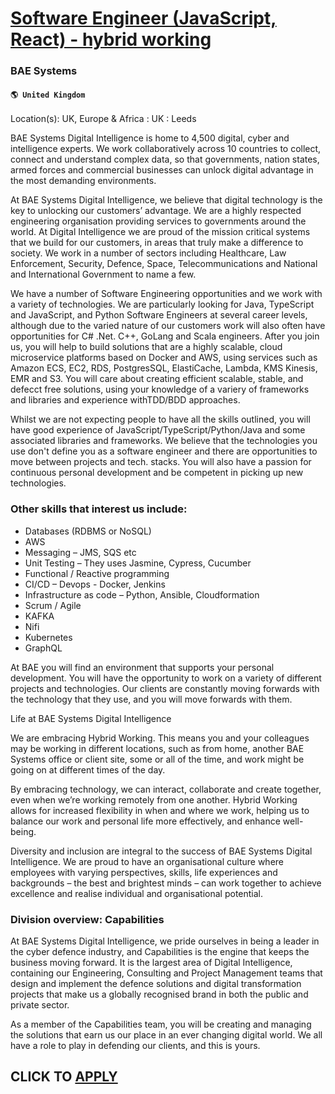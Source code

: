 # [Software Engineer (JavaScript, React) - hybrid working](https://www.remotewlb.com/apply/software-engineer-javascript-react-hybrid-working)  
### BAE Systems  
#### `🌎 United Kingdom`  

Location(s): UK, Europe & Africa : UK : Leeds

BAE Systems Digital Intelligence is home to 4,500 digital, cyber and intelligence experts. We work collaboratively across 10 countries to collect, connect and understand complex data, so that governments, nation states, armed forces and commercial businesses can unlock digital advantage in the most demanding environments.

At BAE Systems Digital Intelligence, we believe that digital technology is the key to unlocking our customers’ advantage. We are a highly respected engineering organisation providing services to governments around the world. At Digital Intelligence we are proud of the mission critical systems that we build for our customers, in areas that truly make a difference to society. We work in a number of sectors including Healthcare, Law Enforcement, Security, Defence, Space, Telecommunications and National and International Government to name a few.

We have a number of Software Engineering opportunities and we work with a variety of technologies. We are particularly looking for Java, TypeScript and JavaScript, and Python Software Engineers at several career levels, although due to the varied nature of our customers work will also often have opportunities for C# .Net. C++, GoLang and Scala engineers. After you join us, you will help to build solutions that are a highly scalable, cloud microservice platforms based on Docker and AWS, using services such as Amazon ECS, EC2, RDS, PostgresSQL, ElastiCache, Lambda, KMS Kinesis, EMR and S3. You will care about creating efficient scalable, stable, and defecct free solutions, using your knowledge of a variery of frameworks and libraries and experience withTDD/BDD approaches.

Whilst we are not expecting people to have all the skills outlined, you will have good experience of JavaScript/TypeScript/Python/Java and some associated libraries and frameworks. We believe that the technologies you use don't define you as a software engineer and there are opportunities to move between projects and tech. stacks. You will also have a passion for continuous personal development and be competent in picking up new technologies.

### Other skills that interest us include:

  * Databases (RDBMS or NoSQL)
  * AWS
  * Messaging – JMS, SQS etc
  * Unit Testing – They uses Jasmine, Cypress, Cucumber
  * Functional / Reactive programming
  * CI/CD – Devops - Docker, Jenkins
  * Infrastructure as code – Python, Ansible, Cloudformation
  * Scrum / Agile
  * KAFKA
  * Nifi
  * Kubernetes
  * GraphQL

At BAE you will find an environment that supports your personal development. You will have the opportunity to work on a variety of different projects and technologies. Our clients are constantly moving forwards with the technology that they use, and you will move forwards with them.

Life at BAE Systems Digital Intelligence

We are embracing Hybrid Working. This means you and your colleagues may be working in different locations, such as from home, another BAE Systems office or client site, some or all of the time, and work might be going on at different times of the day.

By embracing technology, we can interact, collaborate and create together, even when we’re working remotely from one another. Hybrid Working allows for increased flexibility in when and where we work, helping us to balance our work and personal life more effectively, and enhance well-being.

Diversity and inclusion are integral to the success of BAE Systems Digital Intelligence. We are proud to have an organisational culture where employees with varying perspectives, skills, life experiences and backgrounds – the best and brightest minds – can work together to achieve excellence and realise individual and organisational potential.

### Division overview: Capabilities

At BAE Systems Digital Intelligence, we pride ourselves in being a leader in the cyber defence industry, and Capabilities is the engine that keeps the business moving forward. It is the largest area of Digital Intelligence, containing our Engineering, Consulting and Project Management teams that design and implement the defence solutions and digital transformation projects that make us a globally recognised brand in both the public and private sector.

As a member of the Capabilities team, you will be creating and managing the solutions that earn us our place in an ever changing digital world. We all have a role to play in defending our clients, and this is yours.

  
## CLICK TO [APPLY](https://www.remotewlb.com/apply/software-engineer-javascript-react-hybrid-working)


